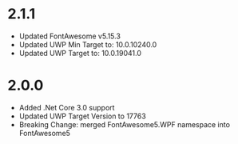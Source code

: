 # 2.1.1
- Updated FontAwesome v5.15.3
- Updated UWP Min Target to: 10.0.10240.0
- Updated UWP Target to: 10.0.19041.0
# 2.0.0
- Added .Net Core 3.0 support
- Updated UWP Target Version to 17763
- Breaking Change: merged FontAwesome5.WPF namespace into FontAwesome5